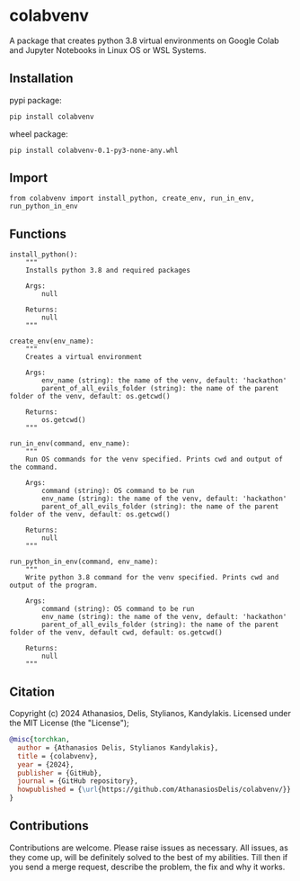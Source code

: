# colabvenv

A package that creates python 3.8 virtual environments on Google  Colab and Jupyter Notebooks in Linux OS or WSL Systems.

## Installation

pypi package:

```bash
pip install colabvenv
```

wheel package:

```
pip install colabvenv-0.1-py3-none-any.whl
```

## Import

```
from colabvenv import install_python, create_env, run_in_env, run_python_in_env
```

## Functions

```
install_python(): 
    """
    Installs python 3.8 and required packages
		
    Args:
    	null
		
    Returns:
        null
    """
```

```
create_env(env_name):
    """
    Creates a virtual environment 
	 
    Args:
        env_name (string): the name of the venv, default: 'hackathon'
        parent_of_all_evils_folder (string): the name of the parent folder of the venv, default: os.getcwd()
	 
    Returns:
        os.getcwd()
    """
```

```
run_in_env(command, env_name):
    """
    Run OS commands for the venv specified. Prints cwd and output of the command.
	 
    Args:
        command (string): OS command to be run
        env_name (string): the name of the venv, default: 'hackathon'
        parent_of_all_evils_folder (string): the name of the parent folder of the venv, default: os.getcwd()
	 
    Returns:
        null
    """
```

```
run_python_in_env(command, env_name):
    """
    Write python 3.8 command for the venv specified. Prints cwd and output of the program.
	 
    Args:
        command (string): OS command to be run
        env_name (string): the name of the venv, default: 'hackathon'
        parent_of_all_evils_folder (string): the name of the parent folder of the venv, default cwd, default: os.getcwd()
	 
    Returns:
        null
    """
```
		
## Citation

Copyright (c) 2024 Athanasios, Delis, Stylianos, Kandylakis. Licensed under the MIT License (the "License");

```bibtex
@misc{torchkan,
  author = {Athanasios Delis, Stylianos Kandylakis},
  title = {colabvenv},
  year = {2024},
  publisher = {GitHub},
  journal = {GitHub repository},
  howpublished = {\url{https://github.com/AthanasiosDelis/colabvenv/}}
}
```

## Contributions

Contributions are welcome. Please raise issues as necessary. All issues, as they come up, will be definitely solved to the best of my abilities. Till then if you send a merge request, describe the problem, the fix and why it works.